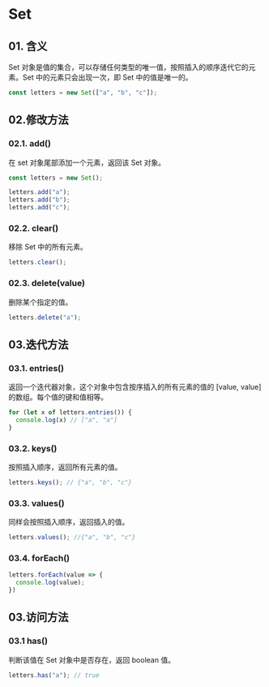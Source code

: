 # Set

## 01. 含义
Set 对象是值的集合，可以存储任何类型的唯一值，按照插入的顺序迭代它的元素。Set 中的元素只会出现一次，即 Set 中的值是唯一的。

```js
const letters = new Set(["a", "b", "c"]);
```

## 02.修改方法
### 02.1. add()
在 set 对象尾部添加一个元素，返回该 Set 对象。

```js
const letters = new Set();

letters.add("a");
letters.add("b");
letters.add("c");
```

### 02.2. clear()
移除 Set 中的所有元素。

```js
letters.clear();
```

### 02.3. delete(value)
删除某个指定的值。

```js
letters.delete("a");
```

## 03.迭代方法
### 03.1. entries()
返回一个迭代器对象，这个对象中包含按序插入的所有元素的值的 [value, value] 的数组。每个值的键和值相等。

```js
for (let x of letters.entries()) {
  console.log(x) // ["a", "a"]
}
```

### 03.2. keys()
按照插入顺序，返回所有元素的值。

```js
letters.keys(); // {"a", "b", "c"}
```

### 03.3. values()
同样会按照插入顺序，返回插入的值。

```js
letters.values(); //{"a", "b", "c"}
```

### 03.4. forEach()

```js
letters.forEach(value => {
  console.log(value);
})
```

## 03.访问方法
### 03.1 has()
判断该值在 Set 对象中是否存在，返回 boolean 值。

```js
letters.has("a"); // true
```